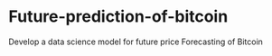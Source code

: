 # Future-prediction-of-bitcoin
Develop a data science model for future price Forecasting of Bitcoin

